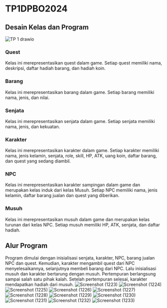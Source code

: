 # TP1DPBO2024

## Desain Kelas dan Program
![TP 1 drawio](https://github.com/shidiqas/TP1/assets/118581965/96feaec9-243d-4bce-aa8f-5e5f458bc32f)

### Quest
Kelas ini merepresentasikan quest dalam game. Setiap quest memiliki nama, deskripsi, daftar hadiah barang, dan hadiah koin.
### Barang
Kelas ini merepresentasikan barang dalam game. Setiap barang memiliki nama, jenis, dan nilai.
### Senjata
Kelas ini merepresentasikan senjata dalam game. Setiap senjata memiliki nama, jenis, dan kekuatan.
### Karakter
Kelas ini merepresentasikan karakter dalam game. Setiap karakter memiliki nama, jenis kelamin, senjata, role, skill, HP, ATK, uang koin, daftar barang, dan quest yang sedang diambil.
### NPC
Kelas ini merepresentasikan karakter sampingan dalam game dan merupakan kelas induk dari kelas Musuh. Setiap NPC memiliki nama, jenis kelamin, daftar barang jualan dan quest yang diberikan.
### Musuh
Kelas ini merepresentasikan musuh dalam game dan merupakan kelas turunan dari kelas NPC. Setiap musuh memiliki HP, ATK, senjata, dan daftar hadiah.

## Alur Program
Program dimulai dengan inisialisasi senjata, karakter, NPC, barang jualan NPC dan quest. Kemudian, karakter mengambil quest dari NPC menyelesaikannya, selanjutnya membeli barang dari NPC. Lalu inisialisasi musuh dan karakter bertarung dengan musuh. Pertempuran berlangsung sampai salah satu pihak kalah. Setelah pertempuran selesai, karakter mendapatkan hadiah dari musuh.
![Screenshot (1223)](https://github.com/shidiqas/TP1/assets/118581965/3545cf96-acc4-4084-abeb-6233babb7055)
![Screenshot (1224)](https://github.com/shidiqas/TP1/assets/118581965/8a006a71-b37e-48ff-9834-90586e38ae52)
![Screenshot (1225)](https://github.com/shidiqas/TP1/assets/118581965/520c51e2-1842-499d-98c1-91e0e7758130)
![Screenshot (1226)](https://github.com/shidiqas/TP1/assets/118581965/3a7ad838-7211-43a4-80d9-b01f4301be25)
![Screenshot (1227)](https://github.com/shidiqas/TP1/assets/118581965/a58d79c1-57a8-4f0c-8bf4-4bc2b2cc0e93)
![Screenshot (1228)](https://github.com/shidiqas/TP1/assets/118581965/dcb7835c-3442-4605-ac83-ed9d89b89d60)
![Screenshot (1229)](https://github.com/shidiqas/TP1/assets/118581965/6ae2a95d-5b63-4e83-8de9-912edefd8fdb)
![Screenshot (1230)](https://github.com/shidiqas/TP1/assets/118581965/b51125ac-b57f-4437-9695-a03591d58a8c)
![Screenshot (1231)](https://github.com/shidiqas/TP1/assets/118581965/10b042a7-89ff-432c-91ba-24b4040d434e)
![Screenshot (1232)](https://github.com/shidiqas/TP1/assets/118581965/61f9a681-0ef1-4d59-8e0e-bde5e99d6596)
![Screenshot (1233)](https://github.com/shidiqas/TP1/assets/118581965/54700aeb-eff0-49cd-80d9-aa55c62139a4)


